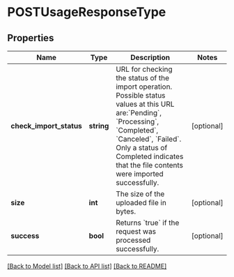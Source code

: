 # POSTUsageResponseType

## Properties
Name | Type | Description | Notes
------------ | ------------- | ------------- | -------------
**check_import_status** | **string** | URL for checking the status of the import operation.  Possible status values at this URL are:&#x60;Pending&#x60;, &#x60;Processing&#x60;, &#x60;Completed&#x60;, &#x60;Canceled&#x60;, &#x60;Failed&#x60;.  Only a status of Completed indicates that the file contents were imported successfully. | [optional] 
**size** | **int** | The size of the uploaded file in bytes. | [optional] 
**success** | **bool** | Returns &#x60;true&#x60; if the request was processed successfully. | [optional] 

[[Back to Model list]](../README.md#documentation-for-models) [[Back to API list]](../README.md#documentation-for-api-endpoints) [[Back to README]](../README.md)


